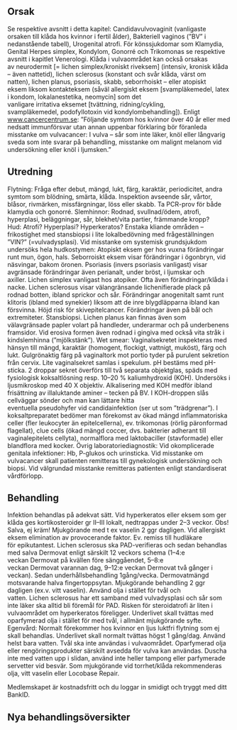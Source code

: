 ## Orsak

Se respektive avsnitt i detta kapitel: Candidavulvovaginit (vanligaste orsaken till klåda hos kvinnor i fertil ålder), Bakteriell vaginos (”BV” i nedanstående tabell), Urogenital atrofi. För könssjukdomar som Klamydia, Genital Herpes simplex, Kondylom, Gonorré och Trikomonas se respektive avsnitt i kapitlet Venerologi.
Klåda i vulvaområdet kan också orsakas av neurodermit [= lichen simplex/kroniskt riveksem] (intensiv, kronisk klåda – även nattetid), lichen sclerosus (konstant och svår klåda, värst om natten), lichen planus, psoriasis, skabb, seborrhoiskt – eller atopiskt eksem liksom kontakteksem (såväl allergiskt eksem [svampläkemedel, latex i kondom, lokalanestetika, neomycin] som det vanligare irritativa eksemet [tvättning, ridning/cykling, svampläkemedel, podofyllotoxin vid kondylombehandling]).
Enligt www.cancercentrum.se: ”Följande symtom hos kvinnor över 40 år eller med nedsatt immunförsvar utan annan uppenbar förklaring bör föranleda misstanke om vulvacancer: I vulva – sår som inte läker, knöl eller långvarig sveda som inte svarar på behandling, misstanke om malignt melanom vid undersökning eller knöl i ljumsken.”

## Utredning

Flytning: Fråga efter debut, mängd, lukt, färg, karaktär, periodicitet, andra symtom som blödning, smärta, klåda. Inspektion avseende sår, vårtor, blåsor, rivmärken, missfärgningar, löss eller skabb. Ta PCR-prov för både klamydia och gonorré.
Slemhinnor: Rodnad, svullnad/ödem, atrofi, hyperplasi, beläggningar, sår, blekhet/vita partier, främmande kropp?
Hud: Atrofi? Hyperplasi? Hyperkeratos? Enstaka kliande områden – frikostighet med stansbiopsi i lite lokalbedövning med frågeställningen ”VIN?” (=vulvadysplasi). Vid misstanke om systemisk grundsjukdom undersöks hela hudkostymen: Atopiskt eksem ger hos vuxna förändringar runt mun, ögon, hals. Seborroiskt eksem visar förändringar i ögonbryn, vid näsvingar, bakom öronen. Psoriasis (invers psoriasis vanligast) visar avgränsade förändringar även perianalt, under bröst, i ljumskar och axiller. Lichen simplex vanligast hos atopiker. Ofta även förändringar/klåda i nacke. Lichen sclerosus visar välangränsande lichenifierade plack på rodnad botten, ibland sprickor och sår. Förändringar anogenitalt samt runt klitoris (ibland med synekier) liksom att de inre blygdläpparna ibland kan försvinna. Höjd risk för skivepitelcancer. Förändringar även på bål och extremiteter. Stansbiopsi. Lichen planus kan finnas även som välavgränsade papler volart på handleder, underarmar och på underbenens framsidor. Vid erosiva formen även rodnad i gingiva med också vita stråk i kindslemhinna (”mjölkstänk”).
Wet smear: Vaginalsekretet inspekteras med hänsyn till mängd, karaktär (homogent, flockigt, vattnigt, muköst), färg och lukt. Gulgrönaktig färg på vaginaltork mot portio tyder på purulent sekretion från cervix. Lite vaginalsekret samlas i spekulum. pH bestäms med pH-sticka. 2 droppar sekret överförs till två separata objektglas, späds med fysiologisk koksaltlösning resp. 10–20 % kaliumhydroxid (KOH). Undersöks i ljusmikroskop med 40 X objektiv. Alkalisering med KOH medför ibland frisättning av illaluktande aminer – tecken på BV. I KOH-droppen slås cellväggar sönder och man kan lättare hitta eventuella pseudohyfer vid candidainfektion (ser ut som ”trädgrenar”). I koksaltpreparatet bedömer man förekomst av ökad mängd inflammatoriska celler (fler leukocyter än epitelcellerna), ev. trikomonas (rörlig päronformad flagellat), clue cells (ökad mängd coccer, dvs. bakterier adherant till vaginalepitelets cellyta), normalflora med laktobaciller (stavformade) eller blandflora med kocker.
Övrig laboratoriediagnostik: Vid okomplicerade genitala infektioner: Hb, P-glukos och urinsticka. Vid misstanke om vulvacancer skall patienten remitteras till gynekologisk undersökning och biopsi. Vid välgrundad misstanke remitteras patienten enligt standardiserat vårdförlopp.

## Behandling

Infektion behandlas på adekvat sätt. Vid hyperkeratos eller eksem som ger klåda ges kortikosteroider gr II–III lokalt, nedtrappas under 2–3 veckor. Obs! Salva, ej kräm! Mjukgörande med t ex vaselin 2 ggr dagligen. Vid allergiskt eksem elimination av provocerande faktor. Ev. remiss till hudläkare för epikutantest.
Lichen sclerosus ska PAD-verifieras och sedan behandlas med salva Dermovat enligt särskilt 12 veckors schema (1–4:e veckan Dermovat på kvällen före sänggåendet, 5–8:e veckan Dermovat varannan dag, 9–12:e veckan Dermovat två gånger i veckan). Sedan underhållsbehandling 1gång/vecka. Dermovatmängd motsvarande halva fingertoppsytan. Mjukgörande behandling 2 ggr dagligen (ex.v. vitt vaselin). Använd olja i stället för tvål och vatten. Lichen sclerosus har ett samband med vulvadysplasi och sår som inte läker ska alltid bli föremål för PAD. Risken för steroidatrofi är liten i vulvaområdet om hyperkeratos föreligger. Underlivet skall tvättas med oparfymerad olja i stället för med tvål, i allmänt mjukgörande syfte.
Egenvård: Normalt förekommer hos kvinnor en ljus luktfri flytning som ej skall behandlas. Underlivet skall normalt tvättas högst 1 gång/dag. Använd helst bara vatten. Tvål ska inte användas i vulvaområdet. Oparfymerad olja eller rengöringsprodukter särskilt avsedda för vulva kan användas. Duscha inte med vatten upp i slidan, använd inte heller tampong eller parfymerade servetter vid besvär. Som mjukgörande vid torrhet/klåda rekommenderas olja, vitt vaselin eller Locobase Repair.


Medlemskapet är kostnadsfritt och du loggar in smidigt och tryggt med ditt BankID.

## Nya behandlingsöversikter

